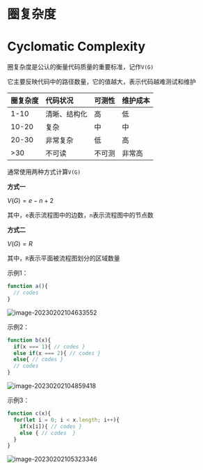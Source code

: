 # 圈复杂度

# Cyclomatic Complexity



圈复杂度是公认的衡量代码质量的重要标准，记作`V(G)`

它主要反映代码中的路径数量，它的值越大，表示代码越难测试和维护

| 圈复杂度 | 代码状况     | 可测性 | 维护成本 |
| :------- | :----------- | :----- | :------- |
| 1-10     | 清晰、结构化 | 高     | 低       |
| 10-20    | 复杂         | 中     | 中       |
| 20-30    | 非常复杂     | 低     | 高       |
| >30      | 不可读       | 不可测 | 非常高   |

通常使用两种方式计算`V(G)`

**方式一**

$V(G) = e - n + 2$

其中，`e`表示流程图中的边数，`n`表示流程图中的节点数

**方式二**

$V(G) = R$

其中，`R`表示平面被流程图划分的区域数量

示例1：

```js
function a(){ 
  // codes
}
```

![image-20230202104633552](http://mdrs.yuanjin.tech/img/202302021046763.png)

示例2：

```js
function b(x){
  if(x === 1){ // codes }
  else if(x === 2){ // codes }
  else{ // codes }
  // codes
}
```

![image-20230202104859418](http://mdrs.yuanjin.tech/img/202302021048469.png)

示例3：

```js
function c(x){
  for(let i = 0; i < x.length; i++){
    if(x[i]){ // codes }
    else { // codes  }
  }
}
```

![image-20230202105323346](http://mdrs.yuanjin.tech/img/202302021053397.png)










